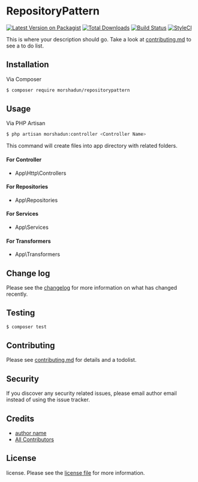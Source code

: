 # RepositoryPattern

[![Latest Version on Packagist][ico-version]][link-packagist]
[![Total Downloads][ico-downloads]][link-downloads]
[![Build Status][ico-travis]][link-travis]
[![StyleCI][ico-styleci]][link-styleci]

This is where your description should go. Take a look at [contributing.md](contributing.md) to see a to do list.

## Installation

Via Composer

``` bash
$ composer require morshadun/repositorypattern
```

## Usage
Via PHP Artisan

``` bash
$ php artisan morshadun:controller <Controller Name>
```

This command will create files into app directory with related folders.
#### For Controller
- App\Http\Controllers
#### For Repositories
- App\Repositories
#### For Services
- App\Services
#### For Transformers
- App\Transformers

## Change log

Please see the [changelog](changelog.md) for more information on what has changed recently.

## Testing

``` bash
$ composer test
```

## Contributing

Please see [contributing.md](contributing.md) for details and a todolist.

## Security

If you discover any security related issues, please email author email instead of using the issue tracker.

## Credits

- [author name][link-author]
- [All Contributors][link-contributors]

## License

license. Please see the [license file](license.md) for more information.

[ico-version]: https://img.shields.io/packagist/v/morshadun/repositorypattern.svg?style=flat-square
[ico-downloads]: https://img.shields.io/packagist/dt/morshadun/repositorypattern.svg?style=flat-square
[ico-travis]: https://img.shields.io/travis/morshadun/repositorypattern/master.svg?style=flat-square
[ico-styleci]: https://styleci.io/repos/12345678/shield

[link-packagist]: https://packagist.org/packages/morshadunnur/repositorypattern
[link-downloads]: https://packagist.org/packages/morshadunnur/repositorypattern
[link-travis]: https://travis-ci.org/morshadun/repositorypattern
[link-styleci]: https://styleci.io/repos/12345678
[link-author]: https://github.com/morshadunnur
[link-contributors]: ../../contributors
